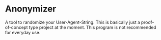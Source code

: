 # Anonymizer
A tool to randomize your User-Agent-String.
This is basically just a proof-of-concept type project at the moment. This program is not recommended
for everyday use.
